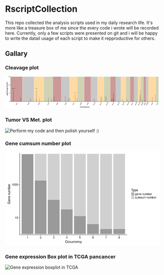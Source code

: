 # RscriptCollection
 This repo collected the analysis scripts used in my daily research life. It's more like a treasure box of me since the every code i wrote will be recorded here.
 Currently, only a few scripts were presented on git and i will be happy to write the datail usage of each script to make it repproductive for others.
 
## Gallary
### Cleavage plot
![Nothing shown here](images/cleavage_plot.png)
### Tumor VS Met. plot
![Perform my code and then polish yourself :)](images/)
### Gene cumsum number plot
![Gene cumsum number plot](images/gene_cumsum_num.png)
### Gene expression Box plot in TCGA pancancer 
![Gene expression boxplot in TCGA](image/geneExpression_tcga.png)